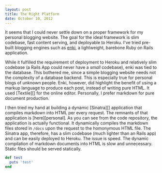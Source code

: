 ```yaml
---
layout: post
title: The Right Platform
date: October 10, 2012
---
```


It seems that I could never settle down on a proper framework for my personal 
blogging website.  The goal for the ideal framework is slim codebase, fast
content serving, and deployable to Heroku. I've tried pre-built blogging
engines such as [enki][], a lightweight, barebone Ruby on Rails application.

While it fulfilled the requirement of deployment to Heroku and relatively
slim codebase (a Rails App could never have a *small* codebase), enki was tied
to the database.  This bothered me, since a simple blogging website needs not
the complexity of a database backend.  This is especially true for personal
blogs of unknown people. Enki, however, did highlight the benefit of using a markup language to produce
each post, instead of writing pure HTML.  It used [Textile][] for the online
editor.  Personally, I prefer markdown for pure document production.

I then tried my hand at building a dynamic [Sinatra][] application that
compiles markdown into HTML per every request.  The remnants of that
application is [here][personal].  As you can see from the code repository, the
application is actually functional.  It dynamically compiles the
markdown files stored in `/docs` upon the request to the homonymous HTML file.
The Sinatra app, therefore, has a slim codebase (much lighter than an Rails
app) and can be easily deployed to Heroku.  The issue is speed.  The dynamic
compilation of markdown documents into HTML is slow and unnecessary.  Static
files should be served statically.

```ruby
def test
  puts 'test'
end
```

[enki]: http://enkiblog.com/
